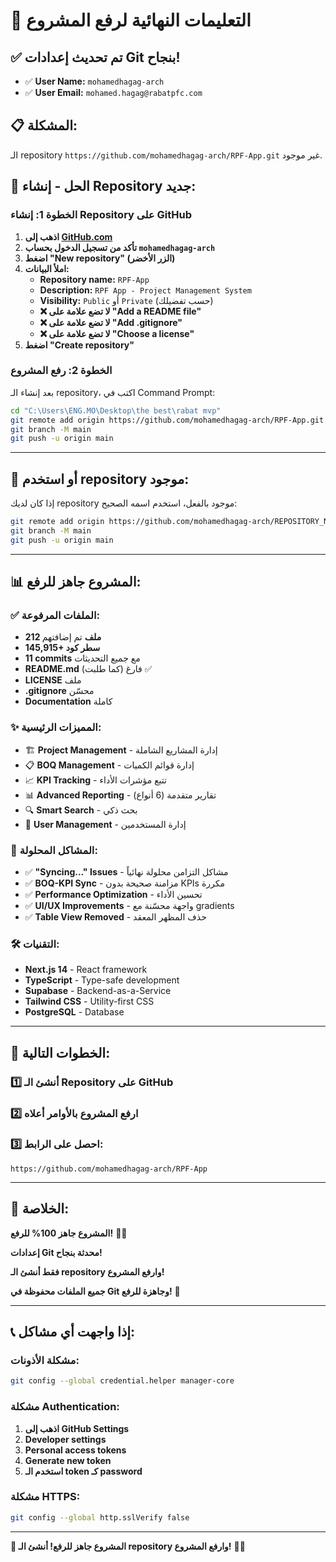 # 🚀 التعليمات النهائية لرفع المشروع

## ✅ **تم تحديث إعدادات Git بنجاح!**
- ✅ **User Name:** `mohamedhagag-arch`
- ✅ **User Email:** `mohamed.hagag@rabatpfc.com`

## 📋 **المشكلة:**
الـ repository `https://github.com/mohamedhagag-arch/RPF-App.git` غير موجود.

## 🎯 **الحل - إنشاء Repository جديد:**

### **الخطوة 1: إنشاء Repository على GitHub**
1. **اذهب إلى [GitHub.com](https://github.com)**
2. **تأكد من تسجيل الدخول بحساب `mohamedhagag-arch`**
3. **اضغط "New repository" (الزر الأخضر)**
4. **املأ البيانات:**
   - **Repository name:** `RPF-App`
   - **Description:** `RPF App - Project Management System`
   - **Visibility:** `Public` أو `Private` (حسب تفضيلك)
   - **❌ لا تضع علامة على "Add a README file"**
   - **❌ لا تضع علامة على "Add .gitignore"**
   - **❌ لا تضع علامة على "Choose a license"**
5. **اضغط "Create repository"**

### **الخطوة 2: رفع المشروع**
بعد إنشاء الـ repository، اكتب في Command Prompt:

```bash
cd "C:\Users\ENG.MO\Desktop\the best\rabat mvp"
git remote add origin https://github.com/mohamedhagag-arch/RPF-App.git
git branch -M main
git push -u origin main
```

---

## 🎯 **أو استخدم repository موجود:**

إذا كان لديك repository موجود بالفعل، استخدم اسمه الصحيح:

```bash
git remote add origin https://github.com/mohamedhagag-arch/REPOSITORY_NAME.git
git branch -M main
git push -u origin main
```

---

## 📊 **المشروع جاهز للرفع:**

### **✅ الملفات المرفوعة:**
- **212 ملف** تم إضافتهم
- **145,915+ سطر كود**
- **11 commits** مع جميع التحديثات
- **README.md** فارغ (كما طلبت) ✅
- **LICENSE** ملف
- **.gitignore** محسّن
- **Documentation** كاملة

### **✨ المميزات الرئيسية:**
- 🏗️ **Project Management** - إدارة المشاريع الشاملة
- 📋 **BOQ Management** - إدارة قوائم الكميات
- 📈 **KPI Tracking** - تتبع مؤشرات الأداء
- 📊 **Advanced Reporting** - تقارير متقدمة (6 أنواع)
- 🔍 **Smart Search** - بحث ذكي
- 👥 **User Management** - إدارة المستخدمين

### **🔧 المشاكل المحلولة:**
- ✅ **"Syncing..." Issues** - مشاكل التزامن محلولة نهائياً
- ✅ **BOQ-KPI Sync** - مزامنة صحيحة بدون KPIs مكررة
- ✅ **Performance Optimization** - تحسين الأداء
- ✅ **UI/UX Improvements** - واجهة محسّنة مع gradients
- ✅ **Table View Removed** - حذف المظهر المعقد

### **🛠️ التقنيات:**
- **Next.js 14** - React framework
- **TypeScript** - Type-safe development
- **Supabase** - Backend-as-a-Service
- **Tailwind CSS** - Utility-first CSS
- **PostgreSQL** - Database

---

## 🎯 **الخطوات التالية:**

### **1️⃣ أنشئ الـ Repository على GitHub**
### **2️⃣ ارفع المشروع بالأوامر أعلاه**
### **3️⃣ احصل على الرابط:**
`https://github.com/mohamedhagag-arch/RPF-App`

---

## 🎊 **الخلاصة:**

**المشروع جاهز 100% للرفع!** 🚀✨

**إعدادات Git محدثة بنجاح!**

**فقط أنشئ الـ repository وارفع المشروع!**

**جميع الملفات محفوظة في Git وجاهزة للرفع!** 🎉

---

## 📞 **إذا واجهت أي مشاكل:**

### **مشكلة الأذونات:**
```bash
git config --global credential.helper manager-core
```

### **مشكلة Authentication:**
1. **اذهب إلى GitHub Settings**
2. **Developer settings**
3. **Personal access tokens**
4. **Generate new token**
5. **استخدم الـ token كـ password**

### **مشكلة HTTPS:**
```bash
git config --global http.sslVerify false
```

---

**🎯 المشروع جاهز للرفع! أنشئ الـ repository وارفع المشروع!** 🚀✨

